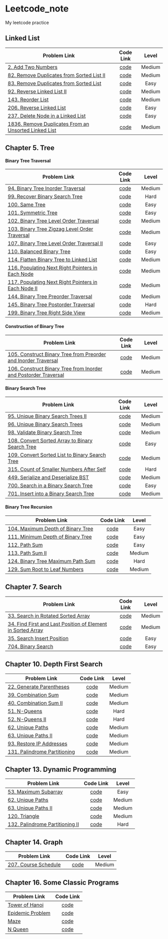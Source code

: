 # Leetcode_note
My leetcode practice

## Linked List
| Problem Link  |  Code Link  | Level |
| ------------- |:-------------:| :-------------:| 
| [2. Add Two Numbers](https://leetcode.com/problems/add-two-numbers/) | [code](https://github.com/r06921037zwh/Leetcode_note/blob/master/Linked%20List/add-two-numbers.py)| Medium |
| [82. Remove Duplicates from Sorted List II](https://leetcode.com/problems/remove-duplicates-from-sorted-list-ii/) | [code](https://github.com/r06921037zwh/Leetcode_note/blob/master/Linked%20List/remove-duplicates-from-sorted-list-ii.py) | Medium |
| [83. Remove Duplicates from Sorted List](https://leetcode.com/problems/remove-duplicates-from-sorted-list/) | [code](https://github.com/r06921037zwh/Leetcode_note/blob/master/Linked%20List/remove-duplicates-from-sorted-list.py)  | Easy |
| [92. Reverse Linked List II](https://leetcode.com/problems/reverse-linked-list-ii/) | [code](https://github.com/r06921037zwh/Leetcode_note/blob/master/Linked%20List/reverse-linked-list-ii.py) | Medium |
| [143. Reorder List](https://leetcode.com/problems/reorder-list/) | [code](https://github.com/r06921037zwh/Leetcode_note/blob/master/Linked%20List/reorder-list.py) | Medium |
| [206. Reverse Linked List](https://leetcode.com/problems/reverse-linked-list/)| [code](https://github.com/r06921037zwh/Leetcode_note/blob/master/Linked%20List/Reverse_Linked_List.py) | Easy |   
| [237. Delete Node in a Linked List](https://leetcode.com/problems/delete-node-in-a-linked-list/) | [code](https://github.com/r06921037zwh/Leetcode_note/blob/master/Linked%20List/delete-node-in-a-linked-list.py) | Easy |
| [1836. Remove Duplicates From an Unsorted Linked List](https://leetcode.com/problems/remove-duplicates-from-an-unsorted-linked-list/) | [code](https://github.com/r06921037zwh/Leetcode_note/blob/master/Linked%20List/remove-duplicates-from-an-unsorted-linked-list.py) | Medium |

## Chapter 5. Tree
#### Binary Tree Traversal
| Problem Link  |  Code Link  | Level |
| ------------- |:-------------:| :-------------:| 
| [94. Binary Tree Inorder Traversal](https://leetcode.com/problems/binary-tree-inorder-traversal/) | [code](https://github.com/r06921037zwh/Leetcode_note/blob/master/Chapter_5_Tree/p94_Binary_Tree_Inorder_Traversal.cpp) | Medium |
| [99. Recover Binary Search Tree](https://leetcode.com/problems/recover-binary-search-tree/)| [code](https://github.com/r06921037zwh/Leetcode_note/blob/master/Chapter_5_Tree/p99_Recover_Binary_Search_Tree.cpp)| Hard |
| [100. Same Tree](https://leetcode.com/problems/same-tree/) | [code](https://github.com/r06921037zwh/Leetcode_note/blob/master/Chapter_5_Tree/p100_Same_Tree.cpp)| Easy |
| [101. Symmetric Tree](https://leetcode.com/problems/symmetric-tree/) |  [code](https://github.com/r06921037zwh/Leetcode_note/blob/master/Chapter_5_Tree/p101_Symmetric_Tree.cpp)| Easy |
| [102. Binary Tree Level Order Traversal](https://leetcode.com/problems/binary-tree-level-order-traversal/)| [code](https://github.com/r06921037zwh/Leetcode_note/blob/master/Chapter_5_Tree/p102_Binary_Tree_Level_Order_Traversal.cpp)| Medium |
| [103. Binary Tree Zigzag Level Order Traversal](https://leetcode.com/problems/binary-tree-zigzag-level-order-traversal/)| [code](https://github.com/r06921037zwh/Leetcode_note/blob/master/Chapter_5_Tree/p103_Binary_Tree_Zigzag_Level_Order_Traversal.cpp) | Medium |
| [107. Binary Tree Level Order Traversal II](https://leetcode.com/problems/binary-tree-level-order-traversal-ii/)| [code](https://github.com/r06921037zwh/Leetcode_note/blob/master/Chapter_5_Tree/p107_Binary_Tree_Level_Order_Traversal_II.cpp)| Easy |
| [110. Balanced Binary Tree](https://leetcode.com/problems/balanced-binary-tree/) | [code](https://github.com/r06921037zwh/Leetcode_note/blob/master/Chapter_5_Tree/p110_Balanced_Binary_Tree.cpp) | Easy |
| [114. Flatten Binary Tree to Linked List](https://leetcode.com/problems/flatten-binary-tree-to-linked-list/)| [code](https://github.com/r06921037zwh/Leetcode_note/blob/master/Chapter_5_Tree/p114_Flatten_Binary_Tree_to_Linked_List.cpp) | Medium |
| [116. Populating Next Right Pointers in Each Node](https://leetcode.com/problems/populating-next-right-pointers-in-each-node/)| [code](https://github.com/r06921037zwh/Leetcode_note/blob/master/Chapter_5_Tree/p116_Populating_Next_Right_Pointers_in_Each_Node.cpp)| Medium |
| [117. Populating Next Right Pointers in Each Node II](https://leetcode.com/problems/populating-next-right-pointers-in-each-node-ii/)| [code](https://github.com/r06921037zwh/Leetcode_note/blob/master/Chapter_5_Tree/p116_Populating_Next_Right_Pointers_in_Each_Node.cpp)| Medium |
| [144. Binary Tree Preorder Traversal](https://leetcode.com/problems/binary-tree-preorder-traversal/) | [code](https://github.com/r06921037zwh/Leetcode_note/blob/master/Chapter_5_Tree/p144_Binary_Tree_Preorder_Traversal.cpp)| Medium |
| [145. Binary Tree Postorder Traversal](https://leetcode.com/problems/binary-tree-postorder-traversal/)  | [code](https://github.com/r06921037zwh/Leetcode_note/blob/master/Chapter_5_Tree/p145_Binary_Tree_Postorder_Traversal.cpp) | Hard |
| [199. Binary Tree Right Side View](https://leetcode.com/problems/binary-tree-right-side-view/) | [code](https://github.com/r06921037zwh/Leetcode_note/blob/master/Chapter_5_Tree/p199_Binary_Tree_Right_Side_View.cpp)| Medium |

#### Construction of Binary Tree
| Problem Link  |  Code Link  | Level |
| ------------- |:-------------:| :-------------:| 
| [105. Construct Binary Tree from Preorder and Inorder Traversal](https://leetcode.com/problems/construct-binary-tree-from-preorder-and-inorder-traversal/) | [code](https://github.com/r06921037zwh/Leetcode_note/blob/master/Chapter_5_Tree/p105_Construct_Binary_Tree_from_Preorder_and_Inorder_Traversal.cpp) | Medium |
| [106. Construct Binary Tree from Inorder and Postorder Traversal](https://leetcode.com/problems/construct-binary-tree-from-inorder-and-postorder-traversal/)| [code](https://github.com/r06921037zwh/Leetcode_note/blob/master/Chapter_5_Tree/p106_Construct_Binary_Tree_from_Inorder_and_Postorder_Traversal.cpp)| Medium |

#### Binary Search Tree
| Problem Link  |  Code Link  | Level |
| ------------- |:-------------:| :-------------:| 
| [95. Unique Binary Search Trees II](https://leetcode.com/problems/unique-binary-search-trees-ii/)| [code](https://github.com/r06921037zwh/Leetcode_note/blob/master/Chapter_5_Tree/p95_Unique_Binary_Search_Trees_II.cpp)| Medium |
| [96. Unique Binary Search Trees](https://leetcode.com/problems/unique-binary-search-trees/)| [code](https://github.com/r06921037zwh/Leetcode_note/blob/master/Chapter_5_Tree/p96_Unique_Binary_Search_Trees.cpp)| Medium |
| [98. Validate Binary Search Tree](https://leetcode.com/problems/validate-binary-search-tree/)| [code](https://github.com/r06921037zwh/Leetcode_note/blob/master/Chapter_5_Tree/p98_Validate_Binary_Search_Tree.cpp)| Medium |
| [108. Convert Sorted Array to Binary Search Tree](https://leetcode.com/problems/convert-sorted-array-to-binary-search-tree/)| [code](https://github.com/r06921037zwh/Leetcode_note/blob/master/Chapter_5_Tree/p108_Convert_Sorted_Array_to_Binary_Search_Tree.cpp)| Easy |
| [109. Convert Sorted List to Binary Search Tree](https://leetcode.com/problems/convert-sorted-list-to-binary-search-tree/)| [code](https://github.com/r06921037zwh/Leetcode_note/blob/master/Chapter_5_Tree/p109_Convert_Sorted_List_to_Binary_Search_Tree.cpp)| Medium |
| [315. Count of Smaller Numbers After Self](https://leetcode.com/problems/count-of-smaller-numbers-after-self/)| [code](https://github.com/r06921037zwh/Leetcode_note/blob/master/Chapter_5_Tree/p315_Count_of_Smaller_Numbers_After_Self.cpp)| Hard |
| [449. Serialize and Deserialize BST](https://leetcode.com/problems/serialize-and-deserialize-bst/) | [code](https://github.com/r06921037zwh/Leetcode_note/blob/master/Chapter_5_Tree/p449_Serialize_and_Deserialize_BST.cpp)| Medium |
| [700. Search in a Binary Search Tree](https://leetcode.com/problems/search-in-a-binary-search-tree/)| [code](https://github.com/r06921037zwh/Leetcode_note/blob/master/Chapter_5_Tree/p700_Search_in_a_Binary_Search_Tree.cpp)| Easy |
| [701. Insert into a Binary Search Tree](https://leetcode.com/problems/insert-into-a-binary-search-tree/)| [code](https://github.com/r06921037zwh/Leetcode_note/blob/master/Chapter_5_Tree/p701_Insert_into_a_Binary_Search_Tree.cpp) | Medium |

#### Binary Tree Recursion
| Problem Link  |  Code Link  | Level |
| ------------- |:-------------:| :-------------:| 
| [104. Maximum Depth of Binary Tree](https://leetcode.com/problems/maximum-depth-of-binary-tree/)| [code](https://github.com/r06921037zwh/Leetcode_note/blob/master/Chapter_5_Tree/p104_Maximum_Depth_of_Binary_Tree.cpp)| Easy |
| [111. Minimum Depth of Binary Tree](https://leetcode.com/problems/minimum-depth-of-binary-tree/)| [code](https://github.com/r06921037zwh/Leetcode_note/blob/master/Chapter_5_Tree/p111_Minimum_Depth_of_Binary_Tree.cpp) | Easy |
| [112. Path Sum](https://leetcode.com/problems/path-sum/)| [code](https://github.com/r06921037zwh/Leetcode_note/blob/master/Chapter_5_Tree/p112_Path_Sum.cpp)| Easy |
| [113. Path Sum II](https://leetcode.com/problems/path-sum-ii/)| [code](https://github.com/r06921037zwh/Leetcode_note/blob/master/Chapter_5_Tree/p113_Path_Sum_II.cpp)| Medium |
| [124. Binary Tree Maximum Path Sum](https://leetcode.com/problems/binary-tree-maximum-path-sum/)| [code](https://github.com/r06921037zwh/Leetcode_note/blob/master/Chapter_5_Tree/p124_Binary_Tree_Maximum_Path_Sum.cpp)| Hard |
| [129. Sum Root to Leaf Numbers](https://leetcode.com/problems/sum-root-to-leaf-numbers/)| [code](https://github.com/r06921037zwh/Leetcode_note/blob/master/Chapter_5_Tree/p129_Sum_Root_to_Leaf_Numbers.cpp)| Medium |

## Chapter 7. Search
| Problem Link  |  Code Link  | Level |
| ------------- |:-------------:| :-------------:| 
| [33. Search in Rotated Sorted Array](https://leetcode.com/problems/search-in-rotated-sorted-array/)| [code](https://github.com/r06921037zwh/Leetcode_note/blob/master/Chapter_7_Search/p33_Search_in_Rotated_Sorted_Array.cpp)| Medium |
| [34. Find First and Last Position of Element in Sorted Array](https://leetcode.com/problems/find-first-and-last-position-of-element-in-sorted-array/) | [code](https://github.com/r06921037zwh/Leetcode_note/blob/master/Chapter_7_Search/p34_Find_First_and_Last_Position_of_Element_in_Sorted_Array.cpp) | Medium|
| [35. Search Insert Position](https://leetcode.com/problems/search-insert-position/)| [code](https://github.com/r06921037zwh/Leetcode_note/blob/master/Chapter_7_Search/p35_Search_Insert_Position.cpp)| Easy |
| [704. Binary Search](https://leetcode.com/problems/binary-search/)| [code](https://github.com/r06921037zwh/Leetcode_note/blob/master/Chapter_7_Search/p704_Binary_Search.cpp)| Easy |

## Chapter 10. Depth First Search
| Problem Link  |  Code Link  | Level |
| ------------- |:-------------:| :-------------:| 
|[22. Generate Parentheses](https://leetcode.com/problems/generate-parentheses/)| [code](https://github.com/r06921037zwh/Leetcode_note/blob/master/Chapter_10_Depth_First_Search/p22_Generate_Parentheses.cpp)| Medium |
|[39. Combination Sum](https://leetcode.com/problems/combination-sum/)| [code](https://github.com/r06921037zwh/Leetcode_note/blob/master/Chapter_10_Depth_First_Search/p39_Combination_Sum.cpp)| Medium |
|[40. Combination Sum II](https://leetcode.com/problems/combination-sum-ii/)| [code](https://github.com/r06921037zwh/Leetcode_note/blob/master/Chapter_10_Depth_First_Search/p40_Combination_Sum_II.cpp)| Medium |
|[51. N-Queens](https://leetcode.com/problems/n-queens/)|[code](https://github.com/r06921037zwh/Leetcode_note/blob/master/Chapter_10_Depth_First_Search/p51_N-Queens.cpp)| Hard |
|[52. N-Queens II](https://leetcode.com/problems/n-queens-ii/)|[code](https://github.com/r06921037zwh/Leetcode_note/blob/master/Chapter_10_Depth_First_Search/p52_N-Queens_II.cpp)| Hard |
|[62. Unique Paths](https://leetcode.com/problems/unique-paths/)|[code](https://github.com/r06921037zwh/Leetcode_note/blob/master/Chapter_10_Depth_First_Search/p62_Unique_Paths.cpp)| Medium |
|[63. Unique Paths II](https://leetcode.com/problems/unique-paths-ii/)|[code](https://github.com/r06921037zwh/Leetcode_note/blob/master/Chapter_10_Depth_First_Search/p63_Unique_Paths_II.cpp)| Medium |
|[93. Restore IP Addresses](https://leetcode.com/problems/restore-ip-addresses/)| [code](https://github.com/r06921037zwh/Leetcode_note/blob/master/Chapter_10_Depth_First_Search/p93_Restore_IP_Addresses.cpp) | Medium |
[131. Palindrome Partitioning](https://leetcode.com/problems/palindrome-partitioning/)| [code](https://github.com/r06921037zwh/Leetcode_note/blob/master/Chapter_10_Depth_First_Search/p131_Palindrome_Partitioning.cpp)| Medium |

## Chapter 13. Dynamic Programming
| Problem Link  |  Code Link  | Level |
| ------------- |:-------------:| :-------------:| 
| [53. Maximum Subarray](https://leetcode.com/problems/maximum-subarray/)| [code](https://github.com/r06921037zwh/Leetcode_note/blob/master/Chapter_13_Dynamic_Programming/p53_Maximum_Subarray.cpp) | Easy |
|[62. Unique Paths](https://leetcode.com/problems/unique-paths/)|[code](https://github.com/r06921037zwh/Leetcode_note/blob/master/Chapter_13_Dynamic_Programming/p62_Unique_Paths.cpp)| Medium |
|[63. Unique Paths II](https://leetcode.com/problems/unique-paths-ii/)|[code](https://github.com/r06921037zwh/Leetcode_note/blob/master/Chapter_13_Dynamic_Programming/p63_Unique_Paths_II.cpp)| Medium |
|[120. Triangle](https://leetcode.com/problems/triangle/)| [code](https://github.com/r06921037zwh/Leetcode_note/blob/master/Chapter_13_Dynamic_Programming/p120_Triangle.cpp)| Medium |
|[132. Palindrome Partitioning II](https://leetcode.com/problems/palindrome-partitioning-ii/)| [code](https://github.com/r06921037zwh/Leetcode_note/blob/master/Chapter_13_Dynamic_Programming/p132_Palindrome_Partitioning_II.cpp) | Hard |

## Chapter 14. Graph
| Problem Link  |  Code Link  | Level |
| ------------- |:-------------:| :-------------:| 
| [207. Course Schedule](https://leetcode.com/problems/course-schedule/)| [code](https://github.com/r06921037zwh/Leetcode_note/blob/master/Chapter_14_Graph/p207_Course_Schedule.cpp)| Medium |

## Chapter 16. Some Classic Programs
| Problem Link  |  Code Link  |
| ------------- |:-------------:|
| [Tower of Hanoi](https://openhome.cc/Gossip/AlgorithmGossip/HanoiTower.htm) |[code](https://github.com/r06921037zwh/Leetcode_note/blob/master/Classic_Problems/Tower_of_Hanoi.cpp)| 
|[Epidemic Problem](https://blog.csdn.net/Veaxen/article/details/71798106)| [code](https://github.com/r06921037zwh/Leetcode_note/blob/master/Classic_Problems/Epidemic_Problem.cpp)|
|[Maze](https://openhome.cc/Gossip/AlgorithmGossip/MouseGoMaze.htm#Python)|[code](https://github.com/r06921037zwh/Leetcode_note/blob/master/Classic_Problems/Maze.cpp)|
|[N Queen](https://www.geeksforgeeks.org/8-queen-problem/)|[code](https://github.com/r06921037zwh/Leetcode_note/blob/master/Classic_Problems/N_Queens.cpp)|



